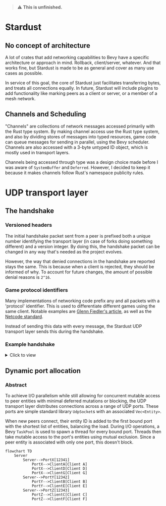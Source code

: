 > :warning: **This is unfinished.**

# Stardust
## No concept of architecture
A lot of crates that add networking capabilities to Bevy have a specific architecture or approach in mind. Rollback, client/server, whatever. And that works fine, but Stardust is made to be as general and cover as many use cases as possible.

In service of this goal, the core of Stardust just facilitates transferring bytes, and treats all connections equally. In future, Stardust will include plugins to add functionality like marking peers as a client or server, or a member of a mesh network.

## Channels and Scheduling
"Channels" are collections of network messages accessed primarily with the Rust type system. By making channel access use the Rust type system, and also by dividing stores of messages into typed resources, game code can queue messages for sending in parallel, using the Bevy scheduler. Channels are also accessed with a 3-byte untyped ID object, which is mostly used in transport layers.

Channels being accessed through type was a design choice made before I was aware of `SystemBuffer` and `Deferred`. However, I decided to keep it because it makes channels follow Rust's namespace publicity rules.

# UDP transport layer
## The handshake
### Versioned headers
The initial handshake packet sent from a peer is prefixed both a unique number identifying the transport layer (in case of forks doing something different) and a version integer. By doing this, the handshake packet can be changed in any way that's needed as the project evolves.

However, the way that denied connections in the handshake are reported stays the same. This is because when a client is rejected, they should be informed of why. To account for future changes, the amount of possible denial reasons is `2^16`.

### Game protocol identifiers
Many implementations of networking code prefix any and all packets with a 'protocol' identifier. This is used to differentiate different games using the same client. Notable examples are [Glenn Fiedler's article][fiedler-virtual-connections], as well as the [Netcode standard](netcode-standard).

Instead of sending this data with every message, the Stardust UDP transport layer sends this during the handshake.

### Example handshake
<details>
<summary>Click to view</summary>

For this example, A is a peer trying to connect to B.

```
[ 1 byte  ] Message type (u8)
[ 8 bytes ] Transport layer identifier (u64)
[ 4 bytes ] Transport version (u32)
[ 8 bytes ] Protocol hash (u64)
[ 2 bytes ] Packet sequence ID (u16)
```

If B accepts A, they respond with the following:

```
[ 1 byte  ] Message type (u8)
[ 2 bytes ] The server's reliability sequence ID (u16)
[ 2 bytes ] Port to use for further communication (u16)
```

If B rejects A, they respond with the following:

```
[ 1 byte  ] Message type (u8)
[ 2 bytes ] Rejection reason (u16)
[ ? bytes ] Attached reason data (?)
```

The following message types are defined:
- `0` (connection request)
- `1` (connection accepted)
- `2` (connection rejected)

</details>

## Dynamic port allocation
### Abstract
To achieve I/O parallelism while still allowing for concurrent mutable access to peer entities with minimal deferred mutations or blocking, the UDP transport layer distributes connections across a range of UDP ports. These ports are simple standard library `UdpSocket`s with an associated `Vec<Entity>`.

When new peers connect, their entity ID is added to the first bound port with the shortest list of entities, balancing the load. During I/O operations, a Bevy `TaskPool` is used to spawn a thread for every bound port. Threads then take mutable access to the port's entities using mutual exclusion. Since a peer entity is associated with only one port, this doesn't block.

```mermaid
flowchart TD
    Server
        Server-->PortX[12341]
            PortX-->ClientA[Client A]
            PortX-->ClientD[Client D]
            PortX-->ClientG[Client G]
        Server-->PortY[12342]
            PortY-->ClientB[Client B]
            PortY-->ClientE[Client E]
        Server-->PortZ[12343]
            PortZ-->ClientC[Client C]
            PortZ-->ClientF[Client F]
```



[fiedler-virtual-connections]: https://www.gafferongames.com/post/virtual_connection_over_udp/
[netcode-standard]: https://github.com/networkprotocol/netcode/blob/997c0e67b84bf385e9789fd7d99942cbab216c6f/STANDARD.md
